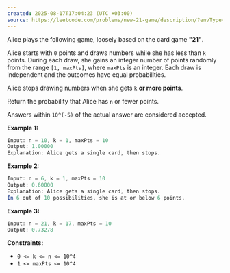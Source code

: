 ```yaml
---
created: 2025-08-17T17:04:23 (UTC +03:00)
source: https://leetcode.com/problems/new-21-game/description/?envType=daily-question&envId=2025-08-17
---
```

Alice plays the following game, loosely based on the card game **"21"**.

Alice starts with `0` points and draws numbers while she has less than `k` points. During each draw, she gains an integer number of points randomly from the range `[1, maxPts]`, where `maxPts` is an integer. Each draw is independent and the outcomes have equal probabilities.

Alice stops drawing numbers when she gets `k` **or more points**.

Return the probability that Alice has `n` or fewer points.

Answers within `10^(-5)` of the actual answer are considered accepted.


**Example 1:**

``` Java
Input: n = 10, k = 1, maxPts = 10
Output: 1.00000
Explanation: Alice gets a single card, then stops.
```


**Example 2:**

``` Java
Input: n = 6, k = 1, maxPts = 10
Output: 0.60000
Explanation: Alice gets a single card, then stops.
In 6 out of 10 possibilities, she is at or below 6 points.
```


**Example 3:**

``` Java
Input: n = 21, k = 17, maxPts = 10
Output: 0.73278
```


**Constraints:**

-   `0 <= k <= n <= 10^4`
-   `1 <= maxPts <= 10^4`
